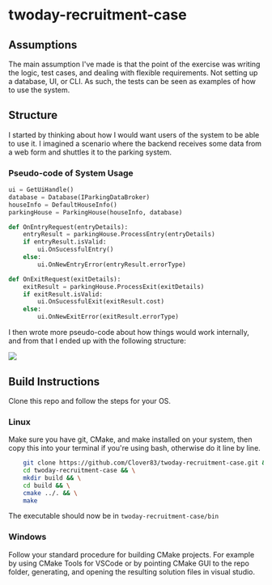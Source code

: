 # twoday-recruitment-case
## Assumptions
The main assumption I've made is that the point of the exercise was writing the logic, test cases, and dealing with flexible requirements. Not setting up a database, UI, or CLI. As such, the tests can be seen as examples of how to use the system.

## Structure
I started by thinking about how I would want users of the system to be able to use it. I imagined a scenario where the backend receives some data from a web form and shuttles it to the parking system.
### Pseudo-code of System Usage
```python
ui = GetUiHandle()
database = Database(IParkingDataBroker)
houseInfo = DefaultHouseInfo()
parkingHouse = ParkingHouse(houseInfo, database)

def OnEntryRequest(entryDetails):
	entryResult = parkingHouse.ProcessEntry(entryDetails)
	if entryResult.isValid:
		ui.OnSucessfulEntry()
	else:
		ui.OnNewEntryError(entryResult.errorType)

def OnExitRequest(exitDetails):
	exitResult = parkingHouse.ProcessExit(exitDetails)
	if exitResult.isValid:
		ui.OnSucessfulExit(exitResult.cost)
	else:
		ui.OnNewExitError(exitResult.errorType)
```
I then wrote more pseudo-code about how things would work internally, and from that I ended up with the following structure:

[![](https://mermaid.ink/img/pako:eNrFVd9v2jAQ_lcsP9ENECHACpMqbYVukbq1gq6Tpry4zhWsJnZkO1VpRf722XFCE9J2016WByt3_u7uux-2nzAVEeAZDjmNiVJzRtaSJCEPdSGj4JLIO8bXc6LJZynuQOaMa5C3hEKOniww1O_dzhJUFusuWqVCWzw6YzyyQiclUjMSVxtHpdm9YBG64NckZtGCa7ntvIl4YLoJ2BkMDzkyn2O7eCBJGsMzWcsQlV_vG0nzgNcI5ohQze7ByurjAXKlpcm7i4xFjmJGgVO4EsG8hTPGwbzhVNKN8Roduv0fZTJhHYGdrVTV1cKL47HvIVOFeSktYc2UlkQzwRdSConArlfbFFzl695MxDedpW6GToXS_-C-XrUceJbs5-6aUMJLlxeUZimDMmQw_y70mch4JfN7y-fctfEyJhrcRl3TNDkVWRwZ1UoLWUxUU_2JUjDnpdQ3CC8JX8PpBujdy6T3hSlZBfPnGfnBFegrlsBKm1F-1pdQo5XFdsPBgkeVrkmkVeWqPxep1ZE4bxQX3VRSKjgcQg_TUjmSB6oWg_L2-CoyBfvgGysF_FY4ueeilpv10byUwhbZzTzYtT70tbGrgHb0wSx12FxkNzGgL6Dt_HUUUMEjZYlBdFQ7y4fpoUD9ZHrD-DlLmFYd1bx5iiQb6fV6Jy9cly5CAyh6vb8DWo-1eryG2NfBAdqXoEXVG-1wbQqo3z9pm78SdtnqfRG81r4CdTiCFcd9795Atef3nSldiAf9vhfiF1L6g0GbMu7iBGRCWGTewOKtCLHegDlLeGZ-I5N0aN7GncGRTIvVllM8uyWxgi7O0shcGuWLudemhP8SwshaZk7Esyf8gGfecNKfeKPJwPP88XDsT7t4i2cjvz_ypv5oOBh5A288GY53XfxYOBj0p_5w-sGf-lNvMBqPjo93vwFAs78y?type=png)](https://mermaid.live/edit#pako:eNrFVd9v2jAQ_lcsP9ENECHACpMqbYVukbq1gq6Tpry4zhWsJnZkO1VpRf722XFCE9J2016WByt3_u7uux-2nzAVEeAZDjmNiVJzRtaSJCEPdSGj4JLIO8bXc6LJZynuQOaMa5C3hEKOniww1O_dzhJUFusuWqVCWzw6YzyyQiclUjMSVxtHpdm9YBG64NckZtGCa7ntvIl4YLoJ2BkMDzkyn2O7eCBJGsMzWcsQlV_vG0nzgNcI5ohQze7ByurjAXKlpcm7i4xFjmJGgVO4EsG8hTPGwbzhVNKN8Roduv0fZTJhHYGdrVTV1cKL47HvIVOFeSktYc2UlkQzwRdSConArlfbFFzl695MxDedpW6GToXS_-C-XrUceJbs5-6aUMJLlxeUZimDMmQw_y70mch4JfN7y-fctfEyJhrcRl3TNDkVWRwZ1UoLWUxUU_2JUjDnpdQ3CC8JX8PpBujdy6T3hSlZBfPnGfnBFegrlsBKm1F-1pdQo5XFdsPBgkeVrkmkVeWqPxep1ZE4bxQX3VRSKjgcQg_TUjmSB6oWg_L2-CoyBfvgGysF_FY4ueeilpv10byUwhbZzTzYtT70tbGrgHb0wSx12FxkNzGgL6Dt_HUUUMEjZYlBdFQ7y4fpoUD9ZHrD-DlLmFYd1bx5iiQb6fV6Jy9cly5CAyh6vb8DWo-1eryG2NfBAdqXoEXVG-1wbQqo3z9pm78SdtnqfRG81r4CdTiCFcd9795Atef3nSldiAf9vhfiF1L6g0GbMu7iBGRCWGTewOKtCLHegDlLeGZ-I5N0aN7GncGRTIvVllM8uyWxgi7O0shcGuWLudemhP8SwshaZk7Esyf8gGfecNKfeKPJwPP88XDsT7t4i2cjvz_ypv5oOBh5A288GY53XfxYOBj0p_5w-sGf-lNvMBqPjo93vwFAs78y)

## Build Instructions
Clone this repo and follow the steps for your OS.
### Linux
Make sure you have git, CMake, and make installed on your system, then copy this into your terminal if you're using bash, otherwise do it line by line.

```bash
    git clone https://github.com/Clover83/twoday-recruitment-case.git && \
    cd twoday-recruitment-case && \
    mkdir build && \
    cd build && \
    cmake ../. && \
    make
```
The executable should now be in `twoday-recruitment-case/bin`

### Windows
Follow your standard procedure for building CMake projects. For example by using CMake Tools for VSCode or by pointing CMake GUI to the repo folder, generating, and opening the resulting solution files in visual studio. 
